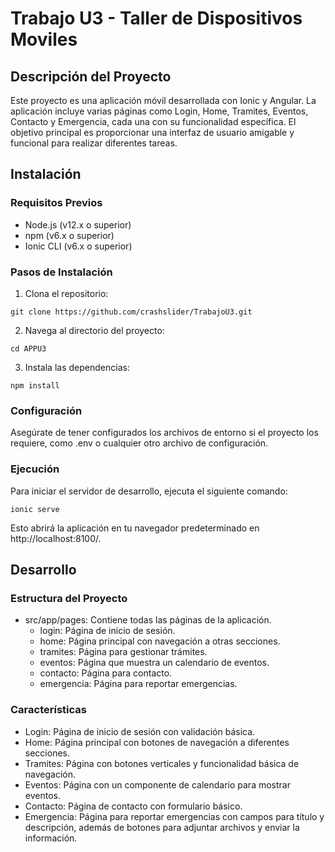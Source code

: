 # Trabajo U3 - Taller de Dispositivos Moviles
## Descripción del Proyecto

Este proyecto es una aplicación móvil desarrollada con Ionic y Angular. La aplicación incluye varias páginas como Login, Home, Tramites, Eventos, Contacto y Emergencia, cada una con su funcionalidad específica. El objetivo principal es proporcionar una interfaz de usuario amigable y funcional para realizar diferentes tareas.

## Instalación
### Requisitos Previos
- Node.js (v12.x o superior)
- npm (v6.x o superior)
- Ionic CLI (v6.x o superior)

### Pasos de Instalación

1. Clona el repositorio:
```
git clone https://github.com/crashslider/TrabajoU3.git
```
2. Navega al directorio del proyecto:
```
cd APPU3
```
3. Instala las dependencias:
```
npm install
```

### Configuración
Asegúrate de tener configurados los archivos de entorno si el proyecto los requiere, como .env o cualquier otro archivo de configuración.

### Ejecución
Para iniciar el servidor de desarrollo, ejecuta el siguiente comando:
```
ionic serve
```
Esto abrirá la aplicación en tu navegador predeterminado en http://localhost:8100/.

## Desarrollo
### Estructura del Proyecto
- src/app/pages: Contiene todas las páginas de la aplicación.
  - login: Página de inicio de sesión.
  - home: Página principal con navegación a otras secciones.
  - tramites: Página para gestionar trámites.
  - eventos: Página que muestra un calendario de eventos.
  - contacto: Página para contacto.
  - emergencia: Página para reportar emergencias.

### Características
- Login: Página de inicio de sesión con validación básica.
- Home: Página principal con botones de navegación a diferentes secciones.
- Tramites: Página con botones verticales y funcionalidad básica de navegación.
- Eventos: Página con un componente de calendario para mostrar eventos.
- Contacto: Página de contacto con formulario básico.
- Emergencia: Página para reportar emergencias con campos para título y descripción, además de botones para adjuntar archivos y enviar la información.
